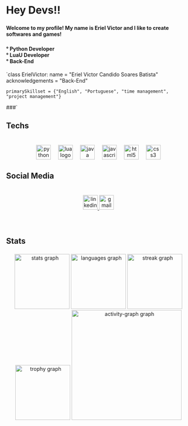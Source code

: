 <h1 align="left">Hey Devs!!</h1>

###

<h4 align="left">Welcome to my profile! My name is Eriel Victor and I like to create softwares and games!</h4>

###

<h4 align="left">° Python Developer<br>° LuaU Developer<br>° Back-End</h4>


`class ErielVictor:
    name = "Eriel Victor Candido Soares Batista"
    acknowledgements = "Back-End"

    primarySkillset = {"English", "Portuguese", "time management", "project management"}
###`

<h2 align="left">Techs</h2>

###

<br clear="both">

<div align="center">
  <img src="https://cdn.jsdelivr.net/gh/devicons/devicon/icons/python/python-original.svg" height="40" alt="python logo"  />
  <img width="12" />
  <img src="https://cdn.jsdelivr.net/gh/devicons/devicon/icons/lua/lua-original.svg" height="40" alt="lua logo"  />
  <img width="12" />
  <img src="https://cdn.jsdelivr.net/gh/devicons/devicon/icons/java/java-original.svg" height="40" alt="java logo"  />
  <img width="12" />
  <img src="https://cdn.jsdelivr.net/gh/devicons/devicon/icons/javascript/javascript-original.svg" height="40" alt="javascript logo"  />
  <img width="12" />
  <img src="https://cdn.jsdelivr.net/gh/devicons/devicon/icons/html5/html5-original.svg" height="40" alt="html5 logo"  />
  <img width="12" />
  <img src="https://cdn.jsdelivr.net/gh/devicons/devicon/icons/css3/css3-original.svg" height="40" alt="css3 logo"  />
</div>

###

<h2 align="left">Social Media</h2>

###

<br clear="both">

<div align="center">
  <a href="https://www.linkedin.com/in/eriel-victor-candido-soares-batista-1526062b6/" target="_blank">
    <img src="https://img.shields.io/static/v1?message=LinkedIn&logo=linkedin&label=&color=0077B5&logoColor=white&labelColor=&style=for-the-badge" height="40" alt="linkedin logo"  />
  </a>
  <a href="https://mail.google.com/mail/u/1/#inbox" target="_blank">
    <img src="https://img.shields.io/static/v1?message=Gmail&logo=gmail&label=&color=D14836&logoColor=white&labelColor=&style=for-the-badge" height="40" alt="gmail logo"  />
  </a>
</div>

###

<br clear="both">

<h2 align="left">Stats</h2>

###

<div align="center">
  <img src="https://github-readme-stats.vercel.app/api?username=Erielvictor&hide_title=false&hide_rank=false&show_icons=true&include_all_commits=true&count_private=false&disable_animations=false&theme=gruvbox_light&locale=en&hide_border=false&order=1" height="150" alt="stats graph"  />
  <img src="https://github-readme-stats.vercel.app/api/top-langs?username=Erielvictor&locale=en&hide_title=false&layout=compact&card_width=320&langs_count=5&theme=gruvbox_light&hide_border=false&order=2" height="150" alt="languages graph"  />
  <img src="https://streak-stats.demolab.com?user=Erielvictor&locale=en&mode=daily&theme=gruvbox_light&hide_border=false&border_radius=5&order=3" height="150" alt="streak graph"  />
  <img src="https://github-profile-trophy.vercel.app?username=Erielvictor&theme=gruvbox&column=-1&row=1&margin-w=8&margin-h=8&no-bg=false&no-frame=false&order=4" height="150" alt="trophy graph"  />
  <img src="https://github-readme-activity-graph.vercel.app/graph?username=Erielvictor&radius=20&theme=gruvbox&area=true&order=5&hide_title=false&hide_border=true" height="300" alt="activity-graph graph"  />
</div>

###
